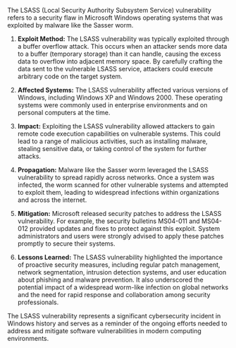 The LSASS (Local Security Authority Subsystem Service) vulnerability refers to a security flaw in Microsoft Windows operating systems that was exploited by malware like the Sasser worm.

1. **Exploit Method:** The LSASS vulnerability was typically exploited through a buffer overflow attack. This occurs when an attacker sends more data to a buffer (temporary storage) than it can handle, causing the excess data to overflow into adjacent memory space. By carefully crafting the data sent to the vulnerable LSASS service, attackers could execute arbitrary code on the target system.

2. **Affected Systems:** The LSASS vulnerability affected various versions of Windows, including Windows XP and Windows 2000. These operating systems were commonly used in enterprise environments and on personal computers at the time.

3. **Impact:** Exploiting the LSASS vulnerability allowed attackers to gain remote code execution capabilities on vulnerable systems. This could lead to a range of malicious activities, such as installing malware, stealing sensitive data, or taking control of the system for further attacks.

4. **Propagation:** Malware like the Sasser worm leveraged the LSASS vulnerability to spread rapidly across networks. Once a system was infected, the worm scanned for other vulnerable systems and attempted to exploit them, leading to widespread infections within organizations and across the internet.

5. **Mitigation:** Microsoft released security patches to address the LSASS vulnerability. For example, the security bulletins MS04-011 and MS04-012 provided updates and fixes to protect against this exploit. System administrators and users were strongly advised to apply these patches promptly to secure their systems.

6. **Lessons Learned:** The LSASS vulnerability highlighted the importance of proactive security measures, including regular patch management, network segmentation, intrusion detection systems, and user education about phishing and malware prevention. It also underscored the potential impact of a widespread worm-like infection on global networks and the need for rapid response and collaboration among security professionals.

The LSASS vulnerability represents a significant cybersecurity incident in Windows history and serves as a reminder of the ongoing efforts needed to address and mitigate software vulnerabilities in modern computing environments.
